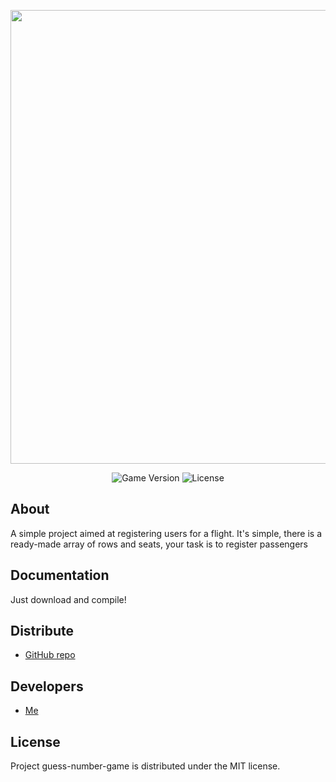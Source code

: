 <p align="center">
      <img src="https://i.ibb.co/pzWYYtc/2.png" width="726">
</p>

<p align="center">
   <img src="https://img.shields.io/badge/Version-1.0.0-blue" alt="Game Version">
   <img src="https://img.shields.io/badge/License-MIT-green" alt="License">
</p>

## About

A simple project aimed at registering users for a flight. It's simple, there is a ready-made array of rows and seats, your task is to register passengers

## Documentation

Just download and compile!

## Distribute

- [GitHub repo](https://github.com/sidorikvd/check-in-for-the-flight-system)


## Developers

- [Me](https://github.com/sidorikvd)

## License

Project guess-number-game is distributed under the MIT license.
